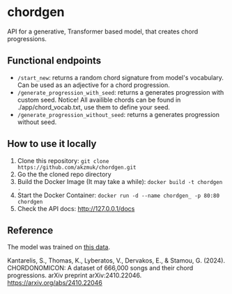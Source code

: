 # chordgen

API for a generative, Transformer based model, that creates chord progressions.

## Functional endpoints

- `/start_new`: returns a random chord signature from model's vocabulary. Can be used as an adjective for a chord progression.
- `/generate_progression_with_seed`: returns a generates progression with custom seed. Notice! All availible chords can be found in ./app/chord_vocab.txt, use them to define your seed.
- `/generate_progression_without_seed`: returns a generates progression without seed.

## How to use it locally

1. Clone this repository: `git clone https://github.com/akzmuk/chordgen.git`
2. Go the the cloned repo directory
3. Build the Docker Image (It may take a while): `docker build -t chordgen .`
4. Start the Docker Container: `docker run -d --name chordgen_ -p 80:80 chordgen`
5. Check the API docs: http://127.0.0.1/docs

## Reference

The model was trained on [this data](https://huggingface.co/datasets/ailsntua/Chordonomicon).

Kantarelis, S., Thomas, K., Lyberatos, V., Dervakos, E., & Stamou, G. (2024). CHORDONOMICON: A dataset of 666,000 songs and their chord progressions. arXiv preprint arXiv:2410.22046. https://arxiv.org/abs/2410.22046
